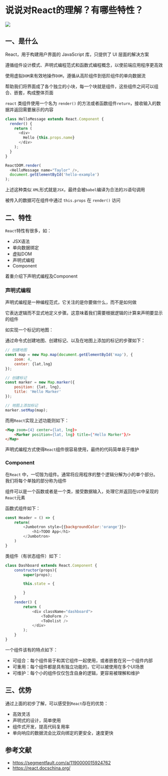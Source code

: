 # 说说对React的理解？有哪些特性？

![](https://static.vue-js.com/671f5a90-d265-11eb-85f6-6fac77c0c9b3.png)

## 一、是什么

React，用于构建用户界面的 JavaScript 库，只提供了 UI 层面的解决方案

遵循组件设计模式、声明式编程范式和函数式编程概念，以使前端应用程序更高效

使用虚拟`DOM`来有效地操作`DOM`，遵循从高阶组件到低阶组件的单向数据流

帮助我们将界面成了各个独立的小块，每一个块就是组件，这些组件之间可以组合、嵌套，构成整体页面

`react` 类组件使用一个名为 `render()` 的方法或者函数组件`return`，接收输入的数据并返回需要展示的内容

```js
class HelloMessage extends React.Component {
  render() {
    return (
      <div>
        Hello {this.props.name}
      </div>
    );
  }
}

ReactDOM.render(
  <HelloMessage name="Taylor" />,
  document.getElementById('hello-example')
);
```

上述这种类似 `XML`形式就是`JSX`，最终会被`babel`编译为合法的`JS`语句调用

被传入的数据可在组件中通过 `this.props` 在 `render()` 访问

## 二、特性

`React`特性有很多，如：

+   JSX语法
+   单向数据绑定
+   虚拟DOM
+   声明式编程
+   Component

着重介绍下声明式编程及Component

### 声明式编程

声明式编程是一种编程范式，它关注的是你要做什么，而不是如何做

它表达逻辑而不显式地定义步骤。这意味着我们需要根据逻辑的计算来声明要显示的组件

如实现一个标记的地图：

通过命令式创建地图、创建标记、以及在地图上添加的标记的步骤如下：

```js
// 创建地图
const map = new Map.map(document.getElementById('map'), {
    zoom: 4,
    center: {lat,lng}
});

// 创建标记
const marker = new Map.marker({
    position: {lat, lng},
    title: 'Hello Marker'
});

// 地图上添加标记
marker.setMap(map);
```

而用`React`实现上述功能则如下：

```html
<Map zoom={4} center={lat, lng}>
    <Marker position={lat, lng} title={'Hello Marker'}/>
</Map>
```

声明式编程方式使得`React`组件很容易使用，最终的代码简单易于维护

### Component

在`React` 中，一切皆为组件。通常将应用程序的整个逻辑分解为小的单个部分。 我们将每个单独的部分称为组件

组件可以是一个函数或者是一个类，接受数据输入，处理它并返回在`UI`中呈现的`React`元素

函数式组件如下：

```js
const Header = () => {
    return(
        <Jumbotron style={{backgroundColor:'orange'}}>
            <h1>TODO App</h1>
        </Jumbotron>
    )
}
```

类组件（有状态组件）如下：

```js
class Dashboard extends React.Component {
    constructor(props){
        super(props);

        this.state = {

        }
    }
    render() {
        return (
            <div className="dashboard"> 
                <ToDoForm />
                <ToDolist />
            </div>
        );
    }
}
```

一个组件该有的特点如下：

+   可组合：每个组件易于和其它组件一起使用，或者嵌套在另一个组件内部
+   可重用：每个组件都是具有独立功能的，它可以被使用在多个UI场景
+   可维护：每个小的组件仅仅包含自身的逻辑，更容易被理解和维护

## 三、优势

通过上面的初步了解，可以感受到`React`存在的优势：

+   高效灵活
+   声明式的设计，简单使用
+   组件式开发，提高代码复用率
+   单向响应的数据流会比双向绑定的更安全，速度更快

## 参考文献

+   https://segmentfault.com/a/1190000015924762
+   https://react.docschina.org/
